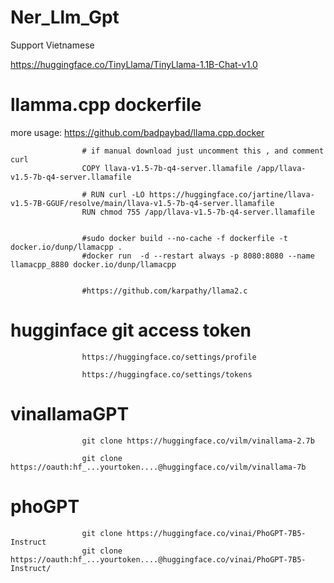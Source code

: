 # Ner_Llm_Gpt

Support Vietnamese 

https://huggingface.co/TinyLlama/TinyLlama-1.1B-Chat-v1.0


# llamma.cpp dockerfile

more usage: https://github.com/badpaybad/llama.cpp.docker 

                    # if manual download just uncomment this , and comment curl
                    COPY llava-v1.5-7b-q4-server.llamafile /app/llava-v1.5-7b-q4-server.llamafile

                    # RUN curl -LO https://huggingface.co/jartine/llava-v1.5-7B-GGUF/resolve/main/llava-v1.5-7b-q4-server.llamafile
                    RUN chmod 755 /app/llava-v1.5-7b-q4-server.llamafile


                    #sudo docker build --no-cache -f dockerfile -t docker.io/dunp/llamacpp .
                    #docker run  -d --restart always -p 8080:8080 --name llamacpp_8880 docker.io/dunp/llamacpp


                    #https://github.com/karpathy/llama2.c 

# hugginface git access token 

                    https://huggingface.co/settings/profile

                    https://huggingface.co/settings/tokens 

# vinallamaGPT

                    git clone https://huggingface.co/vilm/vinallama-2.7b     

                    git clone https://oauth:hf_...yourtoken....@huggingface.co/vilm/vinallama-7b  

# phoGPT


                    git clone https://huggingface.co/vinai/PhoGPT-7B5-Instruct
                    git clone https://oauth:hf_...yourtoken....@huggingface.co/vinai/PhoGPT-7B5-Instruct/               


